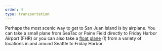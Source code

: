 ```yaml
---
order: 4
type: transportation
---
```

Perhaps the most scenic way to get to San Juan Island is by airplane. You can take a small plane from SeaTac or Paine Field directly to Friday Harbor Airport (FHR) or you can also take a [float plane](https://kenmoreair.com/) (!) from a variety of locations in and around Seattle to Friday Harbor.
